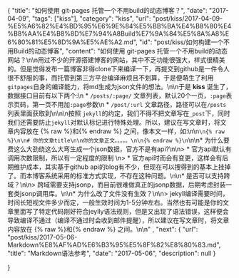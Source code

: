 {
    "title": "如何使用 git-pages 托管一个不用build的动态博客？",
    "date": "2017-04-09",
    "tags": ["kiss"],
    "category": "kiss",
    "url": "post/kiss/2017-04-09-%E5%A6%82%E4%BD%95%E6%9E%84%E5%BB%BA%E4%B8%80%E4%B8%AA%E4%B8%8D%E7%94%A8Build%E7%9A%84%E5%8A%A8%E6%80%81%E5%8D%9A%E5%AE%A2.md",
    "id": "post/kiss/如何构建一个不用Build的动态博客",
    "content": "如何使用 git-pages 托管一个不用build的动态网站？\n\n用过不少的开源搭建博客的网站，其中不乏功能很强大，样式很精美的。但是觉得发布一篇博客非得clone下来编译一下，再提交到github是一件令人很不舒服的事，而托管到第三方平台编译麻烦且不划算，于是便萌生了利用`gitpages`自身的编译能力，将md生成为json文件的想法。\n\n于是 **kiss** 诞生了，数据接口目前有以下两个:\n    * `/posts/:page/` 文章列表，默认20个一页，`:page`表示页码，第一页不用加`:page`参数\n    * `/post/:url` 文章路径，路径可以在`/posts`列表里面获取到\n\n\n按照 `jekyll`的约定，我们不得不把文章写在`_post`下，同时我们还需要防止`jekyll`对默认标记进行特殊处理。所以，建议在写文章时，将文章内容放在 {% raw %}和{% endraw %} 之间，像本文一样，如:\n\n```\n{% raw %}\n\n# 你的文章title\n\n你的文章正文。。。。。\n\n{% endraw %}\n```\n\n* 为什么要费这么大劲绕这么大弯生成一个json数据，官方不是有api?\n\n> * 官方api默认有调用次数限制，所以有一定程度的限制 \n> * 官方api时而会有变更，这样会有后期维护成本，其实基于github api的blog有不少，但现在可以搜得到的基本上挂掉了。而本博客系统采用的标准方式实现，不存在这种问题。\n\n* 是否可以支持跨域？\n\n> 跨域需要支持jsonp，而目前很难做真正的jsonp数据，后期考虑封装一套类jsonp调用库。\n\n* 为什么改了文件没有生效？\n\n> jekyll编译需要时间，时间长短视文件多少而定，一般生效时间为1-5分钟左右。当然也有可能是你的文章里面写了特定代码刚好符合jeylly语法规则，但是又出现了语法错误，这样便会导致编译不通过（编译不通过时会收到邮件提醒），所以建议在写文章时，将文章内容放在 {% raw %}和{% endraw %} 之间。\n\n"
    , "next": {
        "url": "post/kiss/2017-05-06-Markdown%E8%AF%AD%E6%B3%95%E5%8F%82%E8%80%83.md",
        "title": "Markdown语法参考",
        "date": "2017-05-06",
        "description": null
    }
    
}